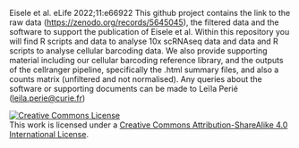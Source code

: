 Eisele et al. eLife 2022;11:e66922
This github project contains the link to the raw data (https://zenodo.org/records/5645045), the filtered data and the software to support the publication of Eisele et al. 
Within this repository you will find R scripts and data to analyse 10x scRNAseq data and data and R scripts to analyse cellular barcoding data. 
We also provide supporting material including our cellular barcoding reference library, and the outputs of the cellranger pipeline, specifically the .html summary files, and also a counts matrix (unfiltered and not normalised).
Any queries about the software or supporting documents can be made to Leïla Perié (leila.perie@curie.fr)

<a rel="license" href="http://creativecommons.org/licenses/by-sa/4.0/"><img alt="Creative Commons License" style="border-width:0" src="https://i.creativecommons.org/l/by-sa/4.0/88x31.png" /></a><br />This work is licensed under a <a rel="license" href="http://creativecommons.org/licenses/by-sa/4.0/">Creative Commons Attribution-ShareAlike 4.0 International License</a>.
